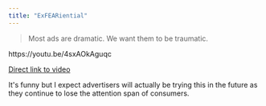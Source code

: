 ```yaml
---
title: "ExFEARiential"
---
```

<blockquote><p>
  Most ads are dramatic. We want them to be traumatic.
</p></blockquote>
<p>https://youtu.be/4sxAOkAguqc</p>
<p><a href="https://youtu.be/4sxAOkAguqc">Direct link to video</a></p>
<p>It's funny but I expect advertisers will actually be trying this in the future as they continue to lose the attention span of consumers.</p>
